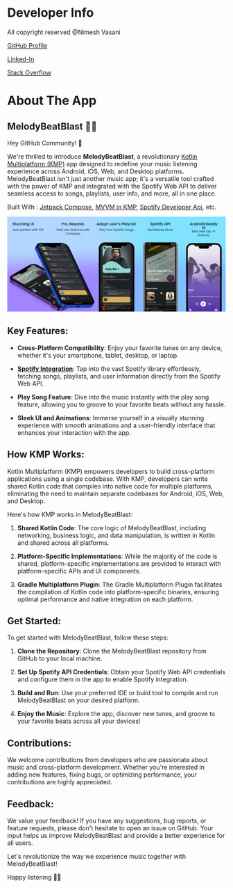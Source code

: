 # Developer Info

All copyright reserved @Nimesh Vasani 

[GitHub Profile](https://github.com/NimeshVasani)

[Linked-In](https://www.linkedin.com/in/nimesh-vasani-99b642154/)

[Stack Overflow](https://stackoverflow.com/users/16579306/nimesh-vasani)

# About The App

## MelodyBeatBlast 🎵🚀

Hey GitHub Community! 👋

We're thrilled to introduce **MelodyBeatBlast**, a revolutionary [Kotlin Multiplatform (KMP)](https://kotlinlang.org/docs/multiplatform.html) app designed to redefine your music listening experience across Android, iOS, Web, and Desktop platforms. MelodyBeatBlast isn't just another music app; it's a versatile tool crafted with the power of KMP and integrated with the Spotify Web API to deliver seamless access to songs, playlists, user info, and more, all in one place.

Built With : [Jetpack Compose](https://developer.android.com/develop/ui/compose), [MVVM in KMP](https://www.jetbrains.com/kotlin-multiplatform/#:~:text=Kotlin%20Multiplatform%20is%20a%20technology,Windows%2C%20Linux%2C%20and%20others.), [Spotify Developer Api](https://developer.spotify.com), etc.

![Image 1](https://github.com/NimeshVasani/melody_BeatBlast_KMP/blob/2e21309206d345feb21a093a0ba681991271fb79/screenshots/1.jpg)



## Key Features:

- **Cross-Platform Compatibility**: Enjoy your favorite tunes on any device, whether it's your smartphone, tablet, desktop, or laptop.
  
- **[Spotify Integration](https://developer.spotify.com)**: Tap into the vast Spotify library effortlessly, fetching songs, playlists, and user information directly from the Spotify Web API.
  
- **Play Song Feature**: Dive into the music instantly with the play song feature, allowing you to groove to your favorite beats without any hassle.
  
- **Sleek UI and Animations**: Immerse yourself in a visually stunning experience with smooth animations and a user-friendly interface that enhances your interaction with the app.

## How KMP Works:

Kotlin Multiplatform (KMP) empowers developers to build cross-platform applications using a single codebase. With KMP, developers can write shared Kotlin code that compiles into native code for multiple platforms, eliminating the need to maintain separate codebases for Android, iOS, Web, and Desktop.

Here's how KMP works in MelodyBeatBlast:

1. **Shared Kotlin Code**: The core logic of MelodyBeatBlast, including networking, business logic, and data manipulation, is written in Kotlin and shared across all platforms.
   
2. **Platform-Specific Implementations**: While the majority of the code is shared, platform-specific implementations are provided to interact with platform-specific APIs and UI components.
   
3. **Gradle Multiplatform Plugin**: The Gradle Multiplatform Plugin facilitates the compilation of Kotlin code into platform-specific binaries, ensuring optimal performance and native integration on each platform.

## Get Started:

To get started with MelodyBeatBlast, follow these steps:

1. **Clone the Repository**: Clone the MelodyBeatBlast repository from GitHub to your local machine.

2. **Set Up Spotify API Credentials**: Obtain your Spotify Web API credentials and configure them in the app to enable Spotify integration.

3. **Build and Run**: Use your preferred IDE or build tool to compile and run MelodyBeatBlast on your desired platform.

4. **Enjoy the Music**: Explore the app, discover new tunes, and groove to your favorite beats across all your devices!

## Contributions:

We welcome contributions from developers who are passionate about music and cross-platform development. Whether you're interested in adding new features, fixing bugs, or optimizing performance, your contributions are highly appreciated.

## Feedback:

We value your feedback! If you have any suggestions, bug reports, or feature requests, please don't hesitate to open an issue on GitHub. Your input helps us improve MelodyBeatBlast and provide a better experience for all users.

Let's revolutionize the way we experience music together with MelodyBeatBlast!

Happy listening 🎵🚀
